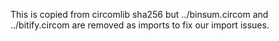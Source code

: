 This is copied from circomlib sha256 but ../binsum.circom and ../bitify.circom are removed as imports to fix our import issues.
